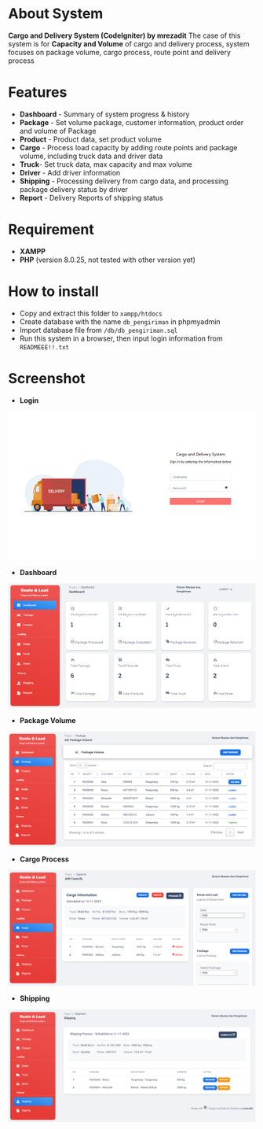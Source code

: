 # About System
**Cargo and Delivery System (CodeIgniter) by mrezadit**
The case of this system is for **Capacity and Volume** of cargo and delivery process, system focuses on package volume, cargo process, route point and delivery process

# Features
- **Dashboard** - Summary of system progress & history
- **Package** - Set volume package, customer information, product order and volume of Package
- **Product** - Product data, set product volume
- **Cargo** - Process load capacity by adding route points and package volume, including truck data and driver data
- **Truck**- Set truck data, max capacity and max volume
- **Driver** -   Add driver information
- **Shipping** - Processing delivery from cargo data, and processing package delivery status by driver
- **Report** - Delivery Reports of shipping status

# Requirement
- **XAMPP**
- **PHP** (version 8.0.25, not tested with other version yet)

# How to install
- Copy and extract this folder to ``xampp/htdocs``
- Create database with the name ``db_pengiriman`` in phpmyadmin
- Import database file from ``/db/db_pengiriman.sql``
- Run this system in a browser, then input login information from ``READMEEE!!.txt``

# Screenshot
- **Login**
<picture>
    <img src="db/0.PNG" alt="Login">
</picture>

- **Dashboard**
<picture>
    <img src="db/1.PNG" alt="Dashboard">
</picture>

- **Package Volume**
<picture>
    <img src="db/2.PNG" alt="Planning">
</picture>

- **Cargo Process**
<picture>
    <img src="db/3.PNG" alt="Production">
</picture>

- **Shipping**
<picture>
    <img src="db/4.PNG" alt="Dashboard">
</picture>

